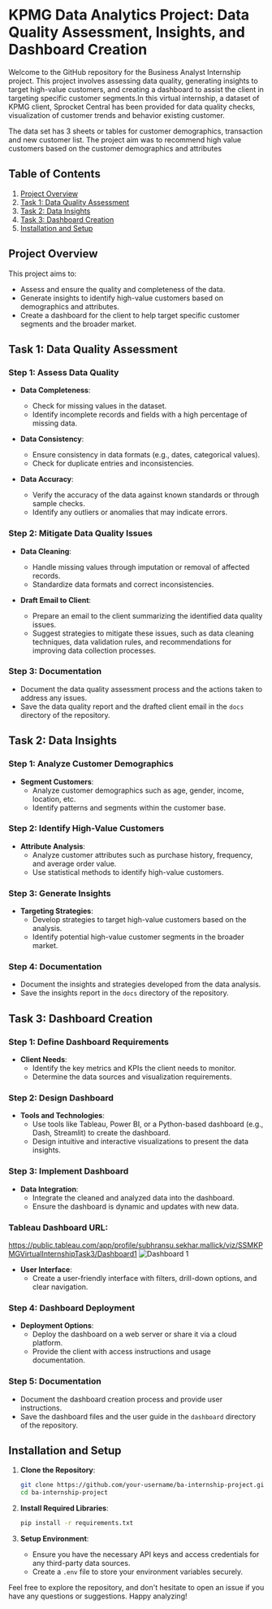 # KPMG Data Analytics Project: Data Quality Assessment, Insights, and Dashboard Creation

Welcome to the GitHub repository for the Business Analyst Internship project. This project involves assessing data quality, generating insights to target high-value customers, and creating a dashboard to assist the client in targeting specific customer segments.In this virtual internship, a dataset of KPMG client, Sprocket Central has been provided for data quality checks, visualization of customer trends and behavior existing customer. 

The data set has 3 sheets or tables for customer demographics, transaction and new customer list. The project aim was to recommend high value customers based on the customer demographics and attributes 


## Table of Contents

1. [Project Overview](#project-overview)
2. [Task 1: Data Quality Assessment](#task-1-data-quality-assessment)
3. [Task 2: Data Insights](#task-2-data-insights)
4. [Task 3: Dashboard Creation](#task-3-dashboard-creation)
5. [Installation and Setup](#installation-and-setup)


## Project Overview

This project aims to:
- Assess and ensure the quality and completeness of the data.
- Generate insights to identify high-value customers based on demographics and attributes.
- Create a dashboard for the client to help target specific customer segments and the broader market.

## Task 1: Data Quality Assessment

### Step 1: Assess Data Quality
- **Data Completeness**:
  - Check for missing values in the dataset.
  - Identify incomplete records and fields with a high percentage of missing data.

- **Data Consistency**:
  - Ensure consistency in data formats (e.g., dates, categorical values).
  - Check for duplicate entries and inconsistencies.

- **Data Accuracy**:
  - Verify the accuracy of the data against known standards or through sample checks.
  - Identify any outliers or anomalies that may indicate errors.

### Step 2: Mitigate Data Quality Issues
- **Data Cleaning**:
  - Handle missing values through imputation or removal of affected records.
  - Standardize data formats and correct inconsistencies.

- **Draft Email to Client**:
  - Prepare an email to the client summarizing the identified data quality issues.
  - Suggest strategies to mitigate these issues, such as data cleaning techniques, data validation rules, and recommendations for improving data collection processes.

### Step 3: Documentation
- Document the data quality assessment process and the actions taken to address any issues.
- Save the data quality report and the drafted client email in the `docs` directory of the repository.

## Task 2: Data Insights

### Step 1: Analyze Customer Demographics
- **Segment Customers**:
  - Analyze customer demographics such as age, gender, income, location, etc.
  - Identify patterns and segments within the customer base.

### Step 2: Identify High-Value Customers
- **Attribute Analysis**:
  - Analyze customer attributes such as purchase history, frequency, and average order value.
  - Use statistical methods to identify high-value customers.

### Step 3: Generate Insights
- **Targeting Strategies**:
  - Develop strategies to target high-value customers based on the analysis.
  - Identify potential high-value customer segments in the broader market.

### Step 4: Documentation
- Document the insights and strategies developed from the data analysis.
- Save the insights report in the `docs` directory of the repository.

## Task 3: Dashboard Creation

### Step 1: Define Dashboard Requirements
- **Client Needs**:
  - Identify the key metrics and KPIs the client needs to monitor.
  - Determine the data sources and visualization requirements.

### Step 2: Design Dashboard
- **Tools and Technologies**:
  - Use tools like Tableau, Power BI, or a Python-based dashboard (e.g., Dash, Streamlit) to create the dashboard.
  - Design intuitive and interactive visualizations to present the data insights.

### Step 3: Implement Dashboard
- **Data Integration**:
  - Integrate the cleaned and analyzed data into the dashboard.
  - Ensure the dashboard is dynamic and updates with new data.
    
 ### Tableau Dashboard URL:
 https://public.tableau.com/app/profile/subhransu.sekhar.mallick/viz/SSMKPMGVirtualInternshipTask3/Dashboard1
![Dashboard 1](https://github.com/mallicksubhransu/KPMG-Data-Analytics-Project-by-Forage/assets/114018899/b83e4d63-5c61-4593-bdbb-cb86e9f931dd)


- **User Interface**:
  - Create a user-friendly interface with filters, drill-down options, and clear navigation.

### Step 4: Dashboard Deployment
- **Deployment Options**:
  - Deploy the dashboard on a web server or share it via a cloud platform.
  - Provide the client with access instructions and usage documentation.

### Step 5: Documentation
- Document the dashboard creation process and provide user instructions.
- Save the dashboard files and the user guide in the `dashboard` directory of the repository.

## Installation and Setup

1. **Clone the Repository**:
   ```bash
   git clone https://github.com/your-username/ba-internship-project.git
   cd ba-internship-project
   ```

2. **Install Required Libraries**:
   ```bash
   pip install -r requirements.txt
   ```

3. **Setup Environment**:
   - Ensure you have the necessary API keys and access credentials for any third-party data sources.
   - Create a `.env` file to store your environment variables securely.


Feel free to explore the repository, and don't hesitate to open an issue if you have any questions or suggestions. Happy analyzing!
